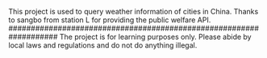 This project is used to query weather information of cities in China.
Thanks to sangbo from station L for providing the public welfare API.
###################################################################
The project is for learning purposes only. Please abide by local laws and regulations and do not do anything illegal.
